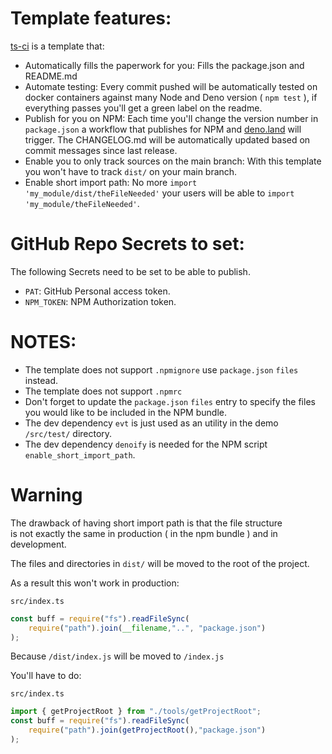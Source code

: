 # Template features: 

[ts-ci](https://github.com/garronej/ts_ci) is a template that:
- Automatically fills the paperwork for you: Fills the package.json and README.md
- Automate testing: Every commit pushed will be automatically tested on docker containers against many Node and Deno version ( ``npm test`` ), if everything passes you'll get a green label on the readme.
- Publish for you on NPM: Each time you'll change the version number in ``package.json`` a workflow that publishes for NPM and [deno.land](https://deno.land/x/) will trigger. The CHANGELOG.md will be automatically updated based on commit messages since last release.
- Enable you to only track sources on the main branch: With this template you won't have to track ``dist/`` on your main branch.
- Enable short import path: No more ``import 'my_module/dist/theFileNeeded'`` your users will be able to ``import 'my_module/theFileNeeded'``.  

# GitHub Repo Secrets to set: 

The following Secrets need to be set to be able to publish.

- ``PAT``: GitHub Personal access token.
- ``NPM_TOKEN``: NPM Authorization token.

# NOTES:

- The template does not support ``.npmignore`` use ``package.json`` ``files`` instead.
- The template does not support ``.npmrc``
- Don't forget to update the ``package.json`` ``files`` entry to specify the files you would like to be included in the NPM bundle.
- The dev dependency ``evt`` is just used as an utility in the demo ``/src/test/`` directory.
- The dev dependency ``denoify`` is needed for the NPM script ``enable_short_import_path``.

# Warning

The drawback of having short import path is that the file structure  
is not exactly the same in production ( in the npm bundle ) and in development.

The files and directories in ``dist/`` will be moved to the root of the project.  

As a result this won't work in production: 

``src/index.ts``
```typescript
const buff = require("fs").readFileSync(
    require("path").join(__filename,"..", "package.json")
);
```

Because ``/dist/index.js`` will be moved to ``/index.js``

You'll have to do: 

``src/index.ts``
```typescript
import { getProjectRoot } from "./tools/getProjectRoot";
const buff = require("fs").readFileSync(
    require("path").join(getProjectRoot(),"package.json")
);
```

